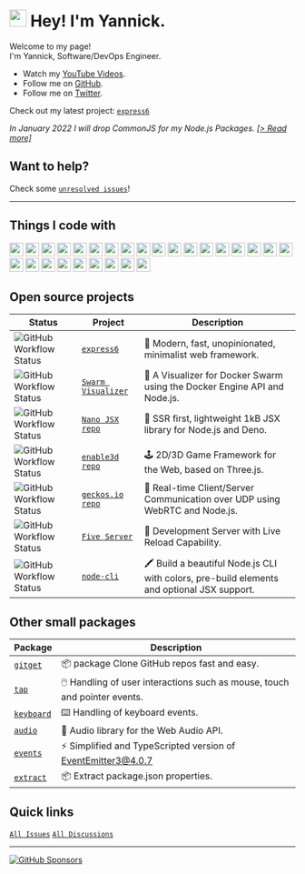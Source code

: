 <h1><img src="https://emojis.slackmojis.com/emojis/images/1531849430/4246/blob-sunglasses.gif?1531849430" width="30"/> Hey! I'm Yannick.</h1>

Welcome to my page!  
I'm Yannick, Software/DevOps Engineer.

- Watch my [YouTube Videos](https://www.youtube.com/c/yandeu/videos).
- Follow me on [GitHub](https://github.com/yandeu?tab=followers).
- Follow me on [Twitter](https://twitter.com/_yandeu).

Check out my latest project: [`express6`](https://github.com/yandeu/express6#readme)

_In January 2022 I will drop CommonJS for my Node.js Packages. [[> Read more]](posts/2020-05-28-esm-for-nodejs.md)_

## Want to help?

Check some [`unresolved issues`](https://github.com/issues?q=label%3A%22help+wanted%22%2Cexample%2Cdocumentation%2Cenhancement+user%3Ayandeu+org%3Ananojsx+org%3Aenable3d+org%3Ageckosio+sort%3Aupdated-desc+is%3Aopen+)!

---

## Things I code with

  <p>
          <img src="https://github.com/get-icon/geticon/raw/master/icons/android-icon.svg" width="24px" height="24px" />
          <img src="https://github.com/get-icon/geticon/raw/master/icons/aws.svg" width="24px" height="24px" />
          <img src="https://github.com/get-icon/geticon/raw/master/icons/bash.svg" width="24px" height="24px" />
          <img src="https://github.com/get-icon/geticon/raw/master/icons/codecov.svg" width="24px" height="24px" />
          <img src="https://github.com/get-icon/geticon/raw/master/icons/deno.svg" width="24px" height="24px" />
          <img src="https://github.com/get-icon/geticon/raw/master/icons/docker-icon.svg" width="24px" height="24px" />
          <img src="https://github.com/get-icon/geticon/raw/master/icons/express.svg" width="24px" height="24px" />
          <img src="https://github.com/get-icon/geticon/raw/master/icons/git-icon.svg" width="24px" height="24px" />
          <img src="https://github.com/get-icon/geticon/raw/master/icons/github-icon.svg" width="24px" height="24px" />
          <img src="https://github.com/get-icon/geticon/raw/master/icons/google-icon.svg" width="24px" height="24px" />
          <img src="https://github.com/get-icon/geticon/raw/master/icons/javascript.svg" width="24px" height="24px" />
          <img src="https://github.com/get-icon/geticon/raw/master/icons/jenkins.svg" width="24px" height="24px" />
          <img src="https://github.com/get-icon/geticon/raw/master/icons/jest.svg" width="24px" height="24px" />
          <img src="https://github.com/get-icon/geticon/raw/master/icons/linux-tux.svg" width="24px" height="24px" />
          <img
            src="https://github.com/get-icon/geticon/raw/master/icons/microsoft-windows.svg"
            width="24px"
            height="24px"
          />
          <img src="https://github.com/get-icon/geticon/raw/master/icons/mongodb-icon.svg" width="24px" height="24px" />
          <img src="https://github.com/get-icon/geticon/raw/master/icons/nginx.svg" width="24px" height="24px" />
          <img src="https://github.com/get-icon/geticon/raw/master/icons/nodejs-icon.svg" width="24px" height="24px" />
          <img src="https://github.com/get-icon/geticon/raw/master/icons/npm.svg" width="24px" height="24px" />
          <img src="https://github.com/get-icon/geticon/raw/master/icons/prettier.svg" width="24px" height="24px" />
          <img src="https://github.com/get-icon/geticon/raw/master/icons/puppeteer.svg" width="24px" height="24px" />
          <img src="https://github.com/get-icon/geticon/raw/master/icons/threejs.svg" width="24px" height="24px" />
          <img src="https://github.com/get-icon/geticon/raw/master/icons/twilio.svg" width="24px" height="24px" />
          <img
            src="https://github.com/get-icon/geticon/raw/master/icons/typescript-icon.svg"
            width="24px"
            height="24px"
          />
          <img src="https://github.com/get-icon/geticon/raw/master/icons/ubuntu.svg" width="24px" height="24px" />
          <img src="https://github.com/get-icon/geticon/raw/master/icons/webpack.svg" width="24px" height="24px" />
          <img src="https://github.com/get-icon/geticon/raw/master/icons/webrtc.svg" width="24px" height="24px" />
        </p>

## Open source projects

| Status                                                                                                                       | Project                                                                               | Description                                                                                |
| ---------------------------------------------------------------------------------------------------------------------------- | ------------------------------------------------------------------------------------- | ------------------------------------------------------------------------------------------ |
| <img alt="GitHub Workflow Status" src="https://img.shields.io/github/workflow/status/yandeu/express6/CI">                    | [`express6`](https://github.com/yandeu/express6#readme)                               | 🏅 Modern, fast, unopinionated, minimalist web framework.                                  |
| <img alt="GitHub Workflow Status" src="https://img.shields.io/github/workflow/status/yandeu/docker-swarm-visualizer/Docker"> | [`Swarm Visualizer`](https://github.com/yandeu/docker-swarm-visualizer#readme) | 🐋 A Visualizer for Docker Swarm using the Docker Engine API and Node.js.                  |
| <img alt="GitHub Workflow Status" src="https://img.shields.io/github/workflow/status/nanojsx/nano/CI">                       | [`Nano JSX`](http://nanojsx.io) [`repo`](https://github.com/nanojsx/nano)             | 🎯 SSR first, lightweight 1kB JSX library for Node.js and Deno.                            |
| <img alt="GitHub Workflow Status" src="https://img.shields.io/github/workflow/status/enable3d/enable3d/CI">                  | [`enable3d`](http://enable3d.io) [`repo`](https://github.com/enable3d/enable3d)       | 🕹️ 2D/3D Game Framework for the Web, based on Three.js.                                    |
| <img alt="GitHub Workflow Status" src="https://img.shields.io/github/workflow/status/geckosio/geckos.io/CI">                 | [`geckos.io`](http://geckos.io) [`repo`](https://github.com/geckosio/geckos.io)       | 🦎 Real-time Client/Server Communication over UDP using WebRTC and Node.js.                |
| <img alt="GitHub Workflow Status" src="https://img.shields.io/github/workflow/status/yandeu/five-server/CI">                 | [`Five Server`](https://github.com/yandeu/five-server#readme)                         | 🚀 Development Server with Live Reload Capability.                                         |
| <img alt="GitHub Workflow Status" src="https://img.shields.io/github/workflow/status/yandeu/node-cli/CI">                    | [`node-cli`](https://github.com/yandeu/node-cli#readme)                               | 🖍️ Build a beautiful Node.js CLI with colors, pre-build elements and optional JSX support. |

## Other small packages

| Package                                          | Description                                                               |
| ------------------------------------------------ | ------------------------------------------------------------------------- |
| [`gitget`](https://github.com/yandeu/gitget)     | 📦 package Clone GitHub repos fast and easy.                              |
| [`tap`](https://github.com/yandeu/tap)           | 🖱️ Handling of user interactions such as mouse, touch and pointer events. |
| [`keyboard`](https://github.com/yandeu/keyboard) | ⌨️ Handling of keyboard events.                                            |
| [`audio`](https://github.com/yandeu/audio)       | 🎵 Audio library for the Web Audio API.                                   |
| [`events`](https://github.com/yandeu/events)     | ⚡ Simplified and TypeScripted version of EventEmitter3@4.0.7              |
| [`extract`](https://github.com/yandeu/extract)   | 📦 Extract package.json properties.                                       |

## Quick links

[`All Issues`](https://github.com/issues?q=user%3Ayandeu+org%3Ananojsx+org%3Aenable3d+org%3Ageckosio+sort%3Aupdated-desc+is%3Aopen) [`All Discussions`](https://github.com/discussions?discussions_q=user%3Ayandeu+org%3Ananojsx+org%3Aenable3d+org%3Ageckosio+sort%3Aupdated-desc+)

---

[![GitHub Sponsors](https://img.shields.io/badge/Sponsor-%E2%9D%A4-lightgrey?logo=GitHub)](https://github.com/sponsors/yandeu)

